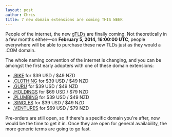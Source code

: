 ```yaml
---
layout: post
author: Chris
title: 7 new domain extensions are coming THIS WEEK
---
```


<!-- excerpt -->

People of the internet, the new [gTLDs](http://help.iwantmyname.com/customer/portal/articles/1425299-what-is-a-gtld-) are finally coming. Not theoretically in a few months either—on **February 5, 2014, 16:00:00 UTC**, people everywhere will be able to purchase these new TLDs just as they would a .COM domain. 

The whole naming convention of the internet is changing, and you can be amongst the first early adopters with one of these domain extensions:

<!-- /excerpt -->

+ [.BIKE](https://iwantmyname.com/domains/dot-bike) for $39 USD / $49 NZD
+ [.CLOTHING](https://iwantmyname.com/domains/dot-clothing) for $39 USD / $49 NZD
+ [.GURU](https://iwantmyname.com/domains/dot-guru) for $39 USD / $49 NZD
+ [.HOLDINGS](https://iwantmyname.com/domains/dot-holdings) for $69 USD / $79 NZD
+ [.PLUMBING](https://iwantmyname.com/domains/dot-plumbing) for $39 USD / $49 NZD
+ [.SINGLES](https://iwantmyname.com/domains/dot-singles) for $39 USD / $49 NZD
+ [.VENTURES](https://iwantmyname.com/domains/dot-ventures) for $69 USD / $79 NZD

Pre-orders are still open, so if there's a specific domain you're after, now would be the time to get it in. Once they are open for general availability, the more generic terms are going to go fast.